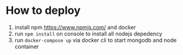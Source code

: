 # How to deploy

1. install npm https://www.npmjs.com/ and docker
1. run ```npm install``` on console  to install all nodejs depedency
1. run ```docker-compose up``` via docker cli to start mongodb and node container
